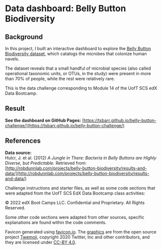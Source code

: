 # Data dashboard: Belly Button Biodiversity


## Background

In this project, I built an interactive dashboard to explore the [Belly Button Biodiversity dataset](https://robdunnlab.com/projects/belly-button-biodiversity/), which catalogs the microbes that colonize human navels.

The dataset reveals that a small handful of microbial species (also called operational taxonomic units, or OTUs, in the study) were present in more than 70% of people, while the rest were relatively rare.

This is the data challenge corresponding to Module 14 of the UofT SCS edX Data Bootcamp. 

## Result

**See the dashboard on GitHub Pages:** [https://tsbarr.github.io/belly-button-challenge/](https://tsbarr.github.io/belly-button-challenge/)


## References

**Data source:**  
Hulcr, J. et al. (2012) *A Jungle in There: Bacteria in Belly Buttons are Highly Diverse, but Predictable.* Retrieved from: [http://robdunnlab.com/projects/belly-button-biodiversity/results-and-data/](http://robdunnlab.com/projects/belly-button-biodiversity/results-and-data/)

Challenge instructions and starter files, as well as some code sections that were adapted from the UofT SCS EdX Data Bootcamp class activities:

© 2022 edX Boot Camps LLC. Confidential and Proprietary. All Rights Reserved.

Some other code sections were adapted from other sources, specific explanations are found within the code comments.

Favicon generated using [favicon.io](favicon.io). The [graphics](https://github.com/twitter/twemoji/blob/master/assets/svg/1f52c.svg) are from the open source project [Twemoji](https://twemoji.twitter.com/), copyright 2020 Twitter, Inc and other contributors, and they are licensed under [CC-BY 4.0](https://creativecommons.org/licenses/by/4.0/).
